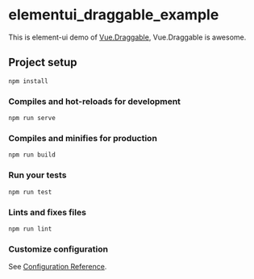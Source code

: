 # elementui_draggable_example
This is element-ui demo of [Vue.Draggable](https://github.com/SortableJS/Vue.Draggable), Vue.Draggable is awesome.


## Project setup
```
npm install
```

### Compiles and hot-reloads for development
```
npm run serve
```

### Compiles and minifies for production
```
npm run build
```

### Run your tests
```
npm run test
```

### Lints and fixes files
```
npm run lint
```

### Customize configuration
See [Configuration Reference](https://cli.vuejs.org/config/).
